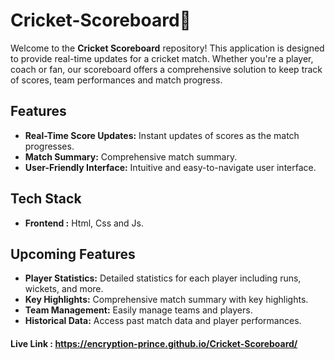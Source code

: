 # Cricket-Scoreboard🏏
Welcome to the **Cricket Scoreboard** repository! This application is designed to provide real-time updates for a cricket match. Whether you're a player, coach or fan, our scoreboard offers a comprehensive solution to keep track of scores, team performances and match progress.

## Features

- **Real-Time Score Updates:** Instant updates of scores as the match progresses.
- **Match Summary:** Comprehensive match summary.
- **User-Friendly Interface:** Intuitive and easy-to-navigate user interface.

## Tech Stack

- **Frontend :** Html, Css and Js.

## Upcoming Features
- **Player Statistics:** Detailed statistics for each player including runs, wickets, and more.
- **Key Highlights:** Comprehensive match summary with key highlights.
- **Team Management:** Easily manage teams and players.
- **Historical Data:** Access past match data and player performances.

#### Live Link : https://encryption-prince.github.io/Cricket-Scoreboard/
